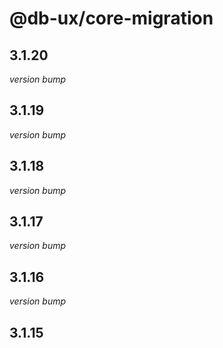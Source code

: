 # @db-ux/core-migration

## 3.1.20

_version bump_


## 3.1.19

_version bump_

## 3.1.18

_version bump_

## 3.1.17

_version bump_

## 3.1.16

_version bump_

## 3.1.15
